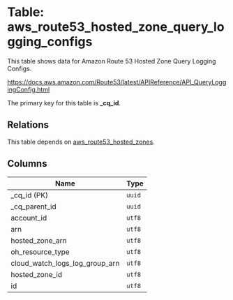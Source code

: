 # Table: aws_route53_hosted_zone_query_logging_configs

This table shows data for Amazon Route 53 Hosted Zone Query Logging Configs.

https://docs.aws.amazon.com/Route53/latest/APIReference/API_QueryLoggingConfig.html

The primary key for this table is **_cq_id**.

## Relations

This table depends on [aws_route53_hosted_zones](aws_route53_hosted_zones.md).

## Columns

| Name          | Type          |
| ------------- | ------------- |
|_cq_id (PK)|`uuid`|
|_cq_parent_id|`uuid`|
|account_id|`utf8`|
|arn|`utf8`|
|hosted_zone_arn|`utf8`|
|oh_resource_type|`utf8`|
|cloud_watch_logs_log_group_arn|`utf8`|
|hosted_zone_id|`utf8`|
|id|`utf8`|